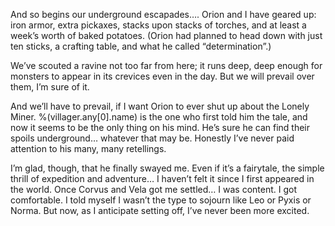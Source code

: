 And so begins our underground escapades…. Orion and I have geared up: iron armor, extra pickaxes, stacks upon stacks of torches, and at least a week’s worth of baked potatoes. (Orion had planned to head down with just ten sticks, a crafting table, and what he called “determination”.)

We’ve scouted a ravine not too far from here; it runs deep, deep enough for monsters to appear in its crevices even in the day. But we will prevail over them, I’m sure of it.

And we’ll have to prevail, if I want Orion to ever shut up about the Lonely Miner. %(villager.any[0].name) is the one who first told him the tale, and now it seems to be the only thing on his mind. He’s sure he can find their spoils underground… whatever that may be. Honestly I’ve never paid attention to his many, many retellings.


I’m glad, though, that he finally swayed me. Even if it’s a fairytale, the simple thrill of expedition and adventure… I haven’t felt it since I first appeared in the world. Once Corvus and Vela got me settled… I was content. I got comfortable. I told myself I wasn’t the type to sojourn like Leo or Pyxis or Norma. But now, as I anticipate setting off, I’ve never been more excited.
